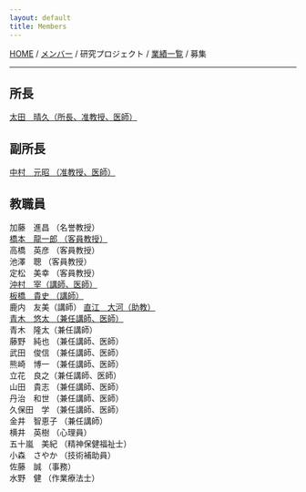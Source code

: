 ```yaml
---
layout: default
title: Members
---
```

[HOME](https://middrshowa.github.io/) / [メンバー](./members.html) / 研究プロジェクト / [業績一覧](./publications.html) / 募集

---


## 所長
[太田　晴久（所長、准教授、医師）](https://researchmap.jp/HOTA)


## 副所長
[中村　元昭 （准教授、医師）](https://scholar.google.com/citations?user=ZBhx9yAAAAAJ&hl=en)  


## 教職員
加藤　進昌 （名誉教授）  
[橋本　龍一郎 （客員教授）](https://scholar.google.com/citations?user=GR0lq9kAAAAJ&hl=en)  
高橋　英彦 （客員教授）  
池澤　聰 （客員教授）  
定松　美幸 （客員教授）  
[沖村　宰（講師、医師）](https://researchmap.jp/okimuratsukasa)  
[板橋　貴史 （講師）](https://scholar.google.com/citations?user=mxAFng4AAAAJ&hl=en)  
鹿内　友美（講師）
[直江　大河（助教）](https://researchmap.jp/taiga_naoe13/)  
[青木　悠太 （兼任講師、医師）](https://scholar.google.com/citations?user=46HN7h0AAAAJ&hl=en)  
青木　隆太（兼任講師）  
藤野　純也 （兼任講師、医師）  
武田　俊信 （兼任講師、医師）  
熊崎　博一 （兼任講師、医師）  
立花　良之（兼任講師、医師）  
山田　貴志 （兼任講師、医師）  
丹治　和世 （兼任講師、医師）  
久保田　学 （兼任講師、医師）  
金井　智恵子 （兼任講師）  
横井　英樹 （心理員）  
五十嵐　美紀 （精神保健福祉士）  
小森　さやか （技術補助員）  
佐藤　誠 （事務）  
水野　健 （作業療法士）  
